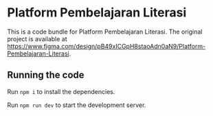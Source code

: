 
  # Platform Pembelajaran Literasi

  This is a code bundle for Platform Pembelajaran Literasi. The original project is available at https://www.figma.com/design/pB49xICGpH8staoAdn0aN9/Platform-Pembelajaran-Literasi.

  ## Running the code

  Run `npm i` to install the dependencies.

  Run `npm run dev` to start the development server.
  